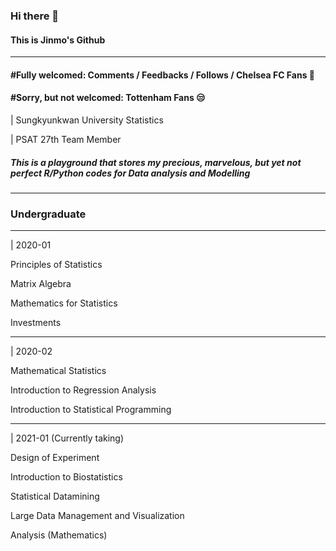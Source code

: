 ### Hi there 👋



#### This is Jinmo's Github

___

#### #Fully welcomed: Comments / Feedbacks / Follows / Chelsea FC Fans 💙

#### #Sorry, but not welcomed: Tottenham Fans 😒


| Sungkyunkwan University Statistics

| PSAT 27th Team Member

##### This is a playground that stores my precious, marvelous, but yet not perfect R/Python codes for Data analysis and Modelling

___



### Undergraduate

___


| 2020-01

Principles of Statistics

Matrix Algebra

Mathematics for Statistics

Investments

___

| 2020-02

Mathematical Statistics

Introduction to Regression Analysis

Introduction to Statistical Programming

___


| 2021-01 (Currently taking)

Design of Experiment

Introduction to Biostatistics

Statistical Datamining

Large Data Management and Visualization

Analysis (Mathematics)


<!--
**morcellinus/Morcellinus** is a ✨ _special_ ✨ repository because its `README.md` (this file) appears on your GitHub profile.

Here are some ideas to get you started:

- 🔭 I’m currently working on ...
- 🌱 I’m currently learning ...
- 👯 I’m looking to collaborate on ...
- 🤔 I’m looking for help with ...
- 💬 Ask me about ...
- 📫 How to reach me: ...
- 😄 Pronouns: ...
- ⚡ Fun fact: ...'
- 
I'm currently working on
